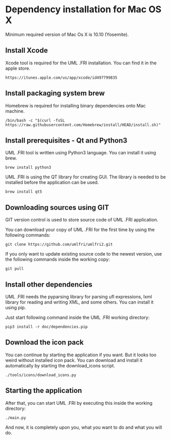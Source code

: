 Dependency installation for Mac OS X
====================================

Minimum required version of Mac Os X is 10.10 (Yosemite).

Install Xcode
-------------

Xcode tool is required for the UML .FRI installation. You can find it in the apple store.

    https://itunes.apple.com/us/app/xcode/id497799835

Install packaging system brew
-----------------------------

Homebrew is required for installing binary dependencies onto Mac machine.

    /bin/bash -c "$(curl -fsSL https://raw.githubusercontent.com/Homebrew/install/HEAD/install.sh)"

Install prerequisites - Qt and Python3
--------------------------------------

UML .FRI tool is written using Python3 language. You can install it using brew.

    brew install python3

UML .FRI is using the QT library for creating GUI. The library is needed to be installed before
the application can be used.

    brew install qt5

Downloading sources using GIT
-----------------------------

GIT version control is used to store source code of UML .FRI application.

You can download your copy of UML .FRI for the first time by using the following commands:

    git clone https://github.com/umlfri/umlfri2.git

If you only want to update existing source code to the newest version, use the following commands inside
the working copy:

    git pull

Install other dependencies
--------------------------

UML .FRI needs the pyparsing library for parsing ufl expressions, lxml library for reading and writing XML, and
some others. You can install it using pip.

Just start following command inside the UML .FRI working directory:

    pip3 install -r doc/dependencies.pip

Download the icon pack
----------------------

You can continue by starting the application if you want. But it looks too weird without installed
icon pack. You can download and install it automatically by starting the download_icons script.

    ./tools/icons/download_icons.py

Starting the application
------------------------

After that, you can start UML .FRI by executing this inside the working directory:

    ./main.py

And now, it is completely upon you, what you want to do and what you will do.
